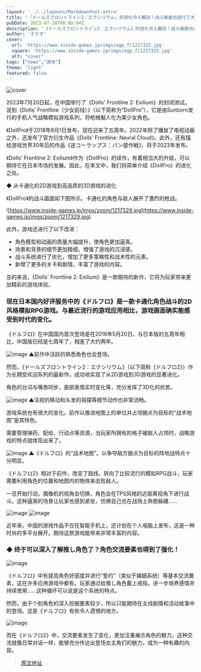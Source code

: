 ```yaml
---
layout: '../../layouts/MarkdownPost.astro'
title: '『ドールズフロントライン2：エクシリウム』的进化令人瞩目！战斗画面也进行了大幅改变'
pubDate: 2023-07-28T08:00:04Z
description: '《ドールズフロントライン2：エクシリウム》的进化令人瞩目！战斗画面也进行了大幅改变。'
author: 'そりす'
cover:
  url: 'https://www.inside-games.jp/imgs/ogp_f/1217325.jpg'
  square: 'https://www.inside-games.jp/imgs/ogp_f/1217325.jpg'
  alt: "cover"
tags: ["news","游戏"]
theme: 'light'
featured: false
---
```


![cover](https://www.inside-games.jp/imgs/ogp_f/1217325.jpg)

2023年7月20日起，在中国举行了《Dolls' Frontline 2: Exilium》的封闭测试。说到《Dolls' Frontline（少女前线）》（以下简称为“DollFro”），它是由Sunborn发行的手机人气战略模拟游戏系列，将枪械擬人化为美少女角色。

《DollFro》于2018年8月1日发布，现在迎来了五周年。2022年除了播放了电视动画之外，还发布了官方衍生作品《Dolls' Frontline: Neural Cloud》。此外，还有描绘游戏世界30年后的作品《逆コーラップス：パン屋作戦》，将于2023年发布。

《Dolls' Frontline 2: Exilium》作为《DollFro》的续作，有着相当大的升级，可以期待它在日本市场的发展。因此，在本文中，我们将简单介绍《DollFro》的进化之处。

◆ 从卡通化的2D游戏到高品质的3D游戏的进化

《DollFro》的战斗画面如下图所示。卡通化的角色与敌人展开了激烈的枪战。

![https://www.inside-games.jp/imgs/zoom/1217329.jpg](https://www.inside-games.jp/imgs/zoom/1217329.jpg)

此外，游戏还进行了以下改进：

- 角色模型和动画的质量大幅提升，使角色更加逼真。
- 场景和背景的细节更加精细，增强了游戏的沉浸感。
- 战斗系统进行了优化，增加了更多策略性和战术性的元素。
- 新增了更多的关卡和剧情，丰富了游戏的内容。

总的来说，《Dolls' Frontline 2: Exilium》是一款期待的新作，它将为玩家带来更加精彩的游戏体验。
### 现在日本国内好评服务中的《ドルフロ》是一款卡通化角色战斗的2D风格模拟RPG游戏。与最近流行的游戏应用相比，游戏画面确实能感受到时代的变化。

《ドルフロ》在中国国内首次登场是在2016年5月20日。与日本版的五周年相比，中国版已经是七周年了，相差了大约两年。

![image](https://www.inside-games.jp/imgs/zoom/1217332.png)
▲前作中活跃的熟悉角色也会登场。

然而，《ドールズフロントライン2：エクシリウム》（以下简称《ドルフロ2》）作为长期受欢迎系列的最新作，成功地实现了从2D游戏到3D游戏的显著进化。

角色的台词与嘴唇同步，面部表情实时变化等，充分发挥了3D化的优势。

![image](https://www.inside-games.jp/imgs/zoom/1217398.png)
▲注视的移动和头发的摇摆等细节动作也非常流畅。

游戏系统也有很大的变化。前作以推进地图上的单位并占领据点为目标的“战术地图”是其特色。

需要管理弹药、配给、行动点等资源，当玩家所拥有的格子被敌人占领时，战略游戏的特点就体现出来了。

![image](https://www.inside-games.jp/imgs/zoom/1217385.png)
▲《ドルフロ》的“战术地图”。以争夺敌方据点为目标的阵地战特点十分明显。

《ドルフロ2》相对于前作，改变了路线，转向了比较流行的模拟RPG战斗，玩家需要利用角色的位置和地图内的物体来击败敌人。

一旦开始行动，摄像机的视角会切换，角色会在TPS风格的近距离视角下进行战斗。这种逼真的场景让玩家也感到紧张，仿佛自己也在战场上奔跑躲藏……

![image](https://www.inside-games.jp/imgs/zoom/1217384.png)
![image](https://www.inside-games.jp/imgs/zoom/1217399.png)

近年来，中国的游戏作品不仅在智能手机上，还计划在个人电脑上发布，这是一种时尚的多平台展开。期待这款游戏能带来非常丰富的内容。

### ◆ 终于可以深入了解推し角色了？角色交流要素也得到了强化！

![image](https://www.inside-games.jp/imgs/zoom/1217400.png)

《ドルフロ》中有提高角色好感度并进行“誓约”（类似于婚姻系统）等基本交流要素，这在许多应用游戏中都有。玩家通过给推し角色戴上戒指，进一步培养感情并持续使用……这种循环可以说是这个系统的特点。

然而，由于个别角色的深入挖掘要素较少，所以只能期待在主线剧情和活动故事中的登场。这是《ドルフロ》有些令人遗憾的地方。

![image](https://www.inside-games.jp/imgs/zoom/1217401.png)

而在《ドルフロ2》中，交流要素发生了变化，更加注重展示角色的魅力。这种交流就像日常对话一样，能够充分传达出登场女主角们的魅力，成为一种有趣的内容。

>[原文地址](https://www.inside-games.jp/article/2023/07/28/147478.html)  